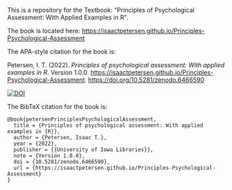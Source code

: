 This is a repository for the Textbook: "Principles of Psychological Assessment: With Applied Examples in R".

The book is located here: https://isaactpetersen.github.io/Principles-Psychological-Assessment

The APA-style citation for the book is:

Petersen, I. T. (2022). *Principles of psychological assessment: With applied examples in R*. Version 1.0.0. https://isaactpetersen.github.io/Principles-Psychological-Assessment. https://doi.org/10.5281/zenodo.6466590

[![DOI](https://zenodo.org/badge/372021168.svg)](https://zenodo.org/badge/latestdoi/372021168)

The BibTeX citation for the book is:

```
@book{petersenPrinciplesPsychologicalAssessment,
  title = {Principles of psychological assessment: With applied examples in {R}},
  author = {Petersen, Isaac T.},
  year = {2022},
  publisher = {{University of Iowa Libraries}},
  note = {Version 1.0.0},
  doi = {10.5281/zenodo.6466590},
  url = {https://isaactpetersen.github.io/Principles-Psychological-Assessment}
}
```
